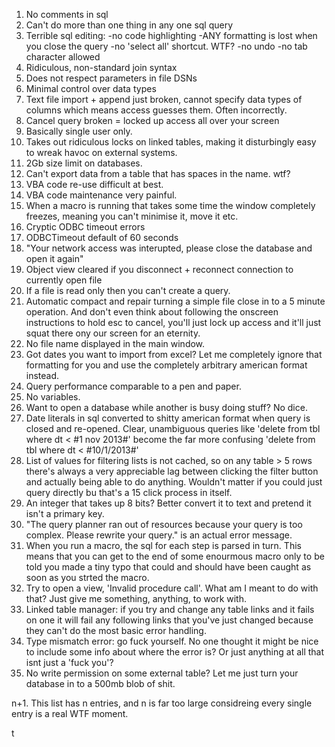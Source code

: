 1. No comments in sql
2. Can't do more than one thing in any one sql query
3. Terrible sql editing:
	-no code highlighting
	-ANY formatting is lost when you close the query
	-no 'select all' shortcut. WTF?
	-no undo
	-no tab character allowed
4. Ridiculous, non-standard join syntax
5. Does not respect parameters in file DSNs
6. Minimal control over data types
7. Text file import + append just broken, cannot specify data types of columns which means access guesses them. Often incorrectly.
8. Cancel query broken = locked up access all over your screen
9. Basically single user only.
10. Takes out ridiculous locks on linked tables, making it disturbingly easy to wreak havoc on external systems.
11. 2Gb size limit on databases.
12. Can't export data from a table that has spaces in the name. wtf?
13. VBA code re-use difficult at best.
14. VBA code maintenance very painful.
15. When a macro is running that takes some time the window completely freezes, meaning you can't minimise it, move it etc.
16. Cryptic ODBC timeout errors
17. ODBCTimeout default of 60 seconds
18. "Your network access was interupted, please close the database and open it again"
19. Object view cleared if you disconnect + reconnect connection to currently open file
20. If a file is read only then you can't create a query.
21. Automatic compact and repair turning a simple file close in to a 5 minute operation. And don't even think about following the onscreen instructions to hold esc to cancel, you'll just lock up access and it'll just squat there ony our screen for an eternity.
22. No file name displayed in the main window.
23. Got dates you want to import from excel? Let me completely ignore that formatting for you and use the completely arbitrary american format instead.
24. Query performance comparable to a pen and paper.
25. No variables.
26. Want to open a database while another is busy doing stuff? No dice.
27. Date literals in sql converted to shitty american format when query is closed and re-opened. Clear, unambiguous queries like 'delete from tbl where dt < #1 nov 2013#' become the far more confusing 'delete from tbl where dt < #10/1/2013#'
28. List of values for filtering lists is not cached, so on any table > 5 rows there's always a very appreciable lag between clicking the filter button and actually being able to do anything. Wouldn't matter if you could just query directly bu that's a 15 click process in itself.
29. An integer that takes up 8 bits? Better convert it to text and pretend it isn't a primary key.
30. "The query planner ran out of resources because your query is too complex. Please rewrite your query." is an actual error message.
31. When you run a macro, the sql for each step is parsed in turn. This means that you can get to the end of some enourmous macro only to be told you made a tiny typo that could and should have been caught as soon as you strted the macro.
32. Try to open a view, 'Invalid procedure call'. What am I meant to do with that? Just give me something, anything, to work with.
33. Linked table manager: if you try and change any table links and it fails on one it will fail any following links that you've just changed because they can't do the most basic error handling.
34. Type mismatch error: go fuck yourself. No one thought it might be nice to include some info about where the error is? Or just anything at all that isnt just a 'fuck you'?
35. No write permission on some external table? Let me just turn your database in to a 500mb blob of shit.

n+1. This list has n entries, and n is far too large considreing every single entry is a real WTF moment.

t
